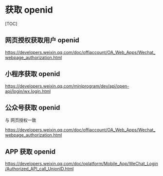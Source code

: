 # 获取 openid

[TOC]

## 网页授权获取用户 openid

<https://developers.weixin.qq.com/doc/offiaccount/OA_Web_Apps/Wechat_webpage_authorization.html>

## 小程序获取 openid

<https://developers.weixin.qq.com/miniprogram/dev/api/open-api/login/wx.login.html>

## 公众号获取 openid

与 网页授权一致

<https://developers.weixin.qq.com/doc/offiaccount/OA_Web_Apps/Wechat_webpage_authorization.html>

## APP 获取 openid

<https://developers.weixin.qq.com/doc/oplatform/Mobile_App/WeChat_Login/Authorized_API_call_UnionID.html>
